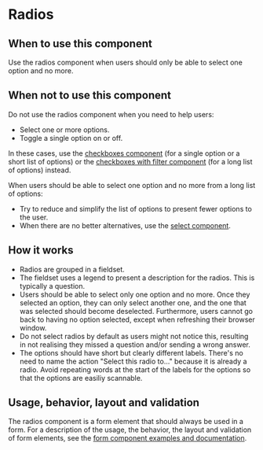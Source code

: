 # Radios

## When to use this component

Use the radios component when users should only be able to select one option and no more.

## When not to use this component

Do not use the radios component when you need to help users:

* Select one or more options.
* Toggle a single option on or off.

In these cases, use the <a href="{{path './checkboxes'}}">checkboxes component</a> (for a single option or a short list of options) or the <a href="{{path './checkboxes-with-filter'}}">checkboxes with filter component</a> (for a long list of options) instead.

When users should be able to select one option and no more from a long list of options:

* Try to reduce and simplify the list of options to present fewer options to the user.
* When there are no better alternatives, use the <a href="{{path './select'}}">select component</a>.

## How it works

* Radios are grouped in a fieldset.
* The fieldset uses a legend to present a description for the radios. This is typically a question.
* Users should be able to select only one option and no more. Once they selected an option, they can only select another one, and the one that was selected should become deselected. Furthermore, users cannot go back to having no option selected, except when refreshing their browser window.
* Do not select radios by default as users might not notice this, resulting in not realising they missed a question and/or sending a wrong answer.
* The options should have short but clearly different labels. There's no need to name the action "Select this radio to..." because it is already a radio. Avoid repeating words at the start of the labels for the options so that the options are easiliy scannable.

## Usage, behavior, layout and validation

The radios component is a form element that should always be used in a form. For a description of the usage, the behavior, the layout and validation of form elements, see the <a href="{{path './form'}}">form component examples and documentation</a>.
